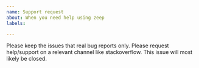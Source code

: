 ```yaml
---
name: Support request
about: When you need help using zeep
labels: 

---
```


Please keep the issues that real bug reports only. Please request help/support on a relevant channel like stackoverflow. This issue will most likely be closed.
